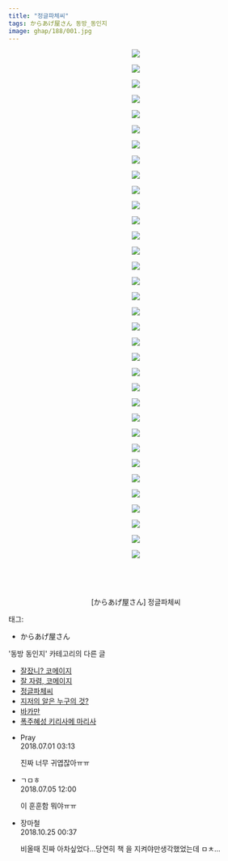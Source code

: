 ```yaml
---
title: "정글파체씨"
tags: からあげ屋さん 동방_동인지
image: ghap/188/001.jpg
---
```

<div class="article">
<p style="text-align: center; clear: none; float: none;"><img src="{{ site.nasurl }}/ghap/188/001.jpg"/></p>
<p style="text-align: center; clear: none; float: none;"><img src="{{ site.nasurl }}/ghap/188/002.jpg"/></p>
<p style="text-align: center; clear: none; float: none;"><img src="{{ site.nasurl }}/ghap/188/003.jpg"/></p>
<p style="text-align: center; clear: none; float: none;"><img src="{{ site.nasurl }}/ghap/188/004.jpg"/></p>
<p style="text-align: center; clear: none; float: none;"><img src="{{ site.nasurl }}/ghap/188/005.jpg"/></p>
<p style="text-align: center; clear: none; float: none;"><img src="{{ site.nasurl }}/ghap/188/006.jpg"/></p>
<p style="text-align: center; clear: none; float: none;"><img src="{{ site.nasurl }}/ghap/188/007.jpg"/></p>
<p style="text-align: center; clear: none; float: none;"><img src="{{ site.nasurl }}/ghap/188/008.jpg"/></p>
<p style="text-align: center; clear: none; float: none;"><img src="{{ site.nasurl }}/ghap/188/009.jpg"/></p>
<p style="text-align: center; clear: none; float: none;"><img src="{{ site.nasurl }}/ghap/188/010.jpg"/></p>
<p style="text-align: center; clear: none; float: none;"><img src="{{ site.nasurl }}/ghap/188/011.jpg"/></p>
<p style="text-align: center; clear: none; float: none;"><img src="{{ site.nasurl }}/ghap/188/012.jpg"/></p>
<p style="text-align: center; clear: none; float: none;"><img src="{{ site.nasurl }}/ghap/188/013.jpg"/></p>
<p style="text-align: center; clear: none; float: none;"><img src="{{ site.nasurl }}/ghap/188/014.jpg"/></p>
<p style="text-align: center; clear: none; float: none;"><img src="{{ site.nasurl }}/ghap/188/015.jpg"/></p>
<p style="text-align: center; clear: none; float: none;"><img src="{{ site.nasurl }}/ghap/188/016.jpg"/></p>
<p style="text-align: center; clear: none; float: none;"><img src="{{ site.nasurl }}/ghap/188/017.jpg"/></p>
<p style="text-align: center; clear: none; float: none;"><img src="{{ site.nasurl }}/ghap/188/018.jpg"/></p>
<p style="text-align: center; clear: none; float: none;"><img src="{{ site.nasurl }}/ghap/188/019.jpg"/></p>
<p style="text-align: center; clear: none; float: none;"><img src="{{ site.nasurl }}/ghap/188/020.jpg"/></p>
<p style="text-align: center; clear: none; float: none;"><img src="{{ site.nasurl }}/ghap/188/021.jpg"/></p>
<p style="text-align: center; clear: none; float: none;"><img src="{{ site.nasurl }}/ghap/188/022.jpg"/></p>
<p style="text-align: center; clear: none; float: none;"><img src="{{ site.nasurl }}/ghap/188/023.jpg"/></p>
<p style="text-align: center; clear: none; float: none;"><img src="{{ site.nasurl }}/ghap/188/024.jpg"/></p>
<p style="text-align: center; clear: none; float: none;"><img src="{{ site.nasurl }}/ghap/188/025.jpg"/></p>
<p style="text-align: center; clear: none; float: none;"><img src="{{ site.nasurl }}/ghap/188/026.jpg"/></p>
<p style="text-align: center; clear: none; float: none;"><img src="{{ site.nasurl }}/ghap/188/027.jpg"/></p>
<p style="text-align: center; clear: none; float: none;"><img src="{{ site.nasurl }}/ghap/188/028.jpg"/></p>
<p style="text-align: center; clear: none; float: none;"><img src="{{ site.nasurl }}/ghap/188/029.jpg"/></p>
<p style="text-align: center; clear: none; float: none;"><img src="{{ site.nasurl }}/ghap/188/030.jpg"/></p>
<p style="text-align: center; clear: none; float: none;"><img src="{{ site.nasurl }}/ghap/188/031.jpg"/></p>
<p style="text-align: center; clear: none; float: none;"><img src="{{ site.nasurl }}/ghap/188/032.jpg"/></p>
<p style="text-align: center; clear: none; float: none;"><img src="{{ site.nasurl }}/ghap/188/033.jpg"/></p>
<p style="text-align: center; clear: none; float: none;"><img src="{{ site.nasurl }}/ghap/188/034.jpg"/></p>
<p><br/></p>
<p><br/></p>
<p style="text-align: center;">[からあげ屋さん] 정글파체씨<br/></p>
</div><div class="tagTrail">
<p>태그: </p>
<ul>
<li>からあげ屋さん</li>
</ul>
</div><div class="another">
<p>'동방 동인지' 카테고리의 다른 글</p>
<ul>
<li><a href="/2016-06-18-ghap_190">잘잤니? 코메이지</a></li>
<li><a href="/2016-06-18-ghap_189">잘 자렴, 코메이지</a></li>
<li><a href="/2016-06-18-ghap_188">정글파체씨</a></li>
<li><a href="/2016-06-18-ghap_187">지저의 알은 누구의 것?</a></li>
<li><a href="/2016-06-18-ghap_186">바카만</a></li>
<li><a href="/2016-06-18-ghap_185">폭주혜성 키리사메 마리사</a></li>
</ul>
</div><div class="cb_module cb_fluid">
<div class="cb_wrt cb_profile">
<div class="comment">
<ul>
<li class="cb_thumb_off" id="comment15279146">
<div class="cb_comment_area">
<div class="cb_info_area">
<div class="cb_section">
<span class="cb_nick_name">Pray</span>
</div>
<div class="cb_section">
<span class="cb_date">2018.07.01 03:13 </span>
</div>
</div>
<div class="cb_dsc_comment">
<p class="cb_dsc">
											진짜 너무 귀엽잖아ㅠㅠ
										</p>
</div>
</div></li>
<li class="cb_thumb_off" id="comment15280941">
<div class="cb_comment_area">
<div class="cb_info_area">
<div class="cb_section">
<span class="cb_nick_name">ㄱㅁㅎ</span>
</div>
<div class="cb_section">
<span class="cb_date">2018.07.05 12:00 </span>
</div>
</div>
<div class="cb_dsc_comment">
<p class="cb_dsc">
											이 훈훈함 뭐야ㅠㅠ
										</p>
</div>
</div></li>
<li class="cb_thumb_off" id="comment15361713">
<div class="cb_comment_area">
<div class="cb_info_area">
<div class="cb_section">
<span class="cb_nick_name">장마철</span>
</div>
<div class="cb_section">
<span class="cb_date">2018.10.25 00:37 </span>
</div>
</div>
<div class="cb_dsc_comment">
<p class="cb_dsc">
											비올때 진짜 아차싶었다...당연히 책 을 지켜야만생각했었는데 ㅁㅊ...
										</p>
</div>
</div></li>
</ul>
</div>
</div><!-- commentList close -->
</div>
<br/>
<p id="refer"></p>
<br/>
